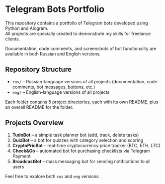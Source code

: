 # Telegram Bots Portfolio

This repository contains a portfolio of Telegram bots developed using Python and Aiogram.  
All projects are specially created to demonstrate my skills for freelance clients.

Documentation, code comments, and screenshots of bot functionality are available in both Russian and English versions.

## Repository Structure

- `rus/` – Russian-language versions of all projects (documentation, code comments, bot messages, buttons, etc.)
- `eng/` – English-language versions of all projects

Each folder contains 5 project directories, each with its own README, plus an overall README for the folder.

## Projects Overview

1. **TudoBot** – a simple task planner bot (add, track, delete tasks)  
2. **QuizBot** – a bot for quizzes with category selection and scoring  
3. **CryptoPricBot** – real-time cryptocurrency price tracker (BTC, ETH, LTC)  
4. **Check&Go** – automated bot for purchasing checklists via Telegram Payment  
5. **BroadcastBot** – mass messaging bot for sending notifications to all users

Feel free to explore both `rus` and `eng` versions.
